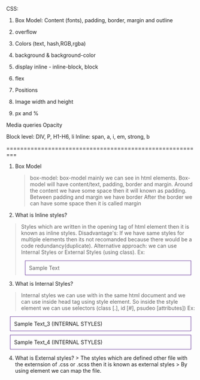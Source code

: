 CSS:
1. Box Model: Content (fonts), padding, border, margin and outline 

3. overflow 
4. Colors (text, hash,RGB,rgba)

5. background & background-color
6. display inline - inline-block, block

7. flex
8. Positions 
9. Image width and height 
10. px and %

Media queries 
Opacity 

Block level: DIV, P, H1-H6, li
Inline: span, a, i, em, strong, b


=========================================================
1. Box Model
   > box-model: box-model mainly we can see in html elements. Box-model will have content/text,   padding, border and margin.
   > Around the content we have some space then it will known as padding.
   > Between padding and margin we have border
   > After the border we can have some space then it is called margin


2. What is Inline styles?
  > Styles which are written in the opening tag of html element then it is known as inline styles.
  > Disadvantage's: If we have same styles for multiple elements then its not recomanded because there would be a code redundancy(duplicate).
  > Alternative approach: we can use Internal Styles or External Styles (using class).
  Ex: <div style="padding: 10px;border: 1px solid rebeccapurple;margin: 10px;">Sample Text</div>

3. What is Internal Styles?
  > Internal styles we can use with in the same html document and we can use inside head tag using style element.
  > So inside the style element we can use selectors (class [.], id [#], psudeo [attributes])
  Ex: 
  <head>
    <meta charset="UTF-8">
    <meta name="viewport" content="width=device-width, initial-scale=1.0">
    <title>Box Model</title>
    <style>
        .box-model{
            padding: 10px;
            border: 1px solid rebeccapurple;
            margin: 10px;
        }
    </style>
  </head>
  <body>
     <!-- Internal styles -->
     <div class="box-model">Sample Text_3 (INTERNAL STYLES)</div>
     <div class="box-model">Sample Text_4 (INTERNAL STYLES)</div>
  </body>

  4. What is External styles?
    > The styles which are defined other file with the externsion of .css or .scss then it is known as external styles
    > By using <link> element we can map the file.